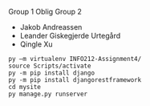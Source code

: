 Group 1 Oblig Group 2  
* Jakob Andreassen  
* Leander Giskegjerde Urtegård  
* Qingle Xu  

```
py –m virtualenv INFO212-Assignment4/
source Scripts/activate  
py -m pip install django  
py -m pip install djangorestframework  
cd mysite  
py manage.py runserver
```